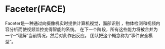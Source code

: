 # 

# Faceter(FACE)

Faceter是一种通过向摄像机实时提供计算机视觉，面部识别 ，物体检测和视频内容分析而使视频监控变得智能的系统。 在下一个阶段，所有这些能力将被合并为一个–“理解”当前情况，然后对此作出反应。 团队把这个概念称为“事件安全模型”。


